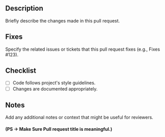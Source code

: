 ## Description
Briefly describe the changes made in this pull request.

## Fixes
Specify the related issues or tickets that this pull request fixes (e.g., Fixes #123).

## Checklist
<!-- add x inside brackets for ticking the checkbox eg - [x] -->
- [ ] Code follows project's style guidelines.
- [ ] Changes are documented appropriately.

## Notes
Add any additional notes or context that might be useful for reviewers.



####  (PS →  Make Sure Pull request title is meaningful.)